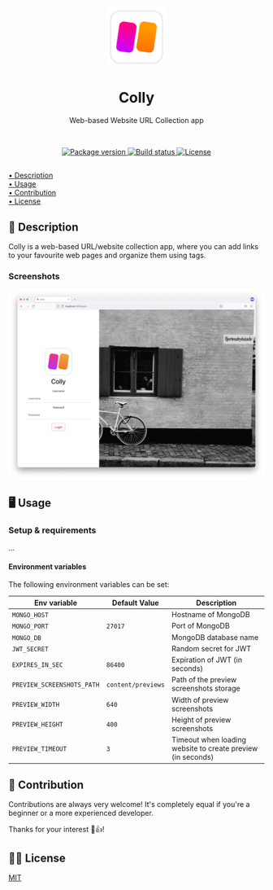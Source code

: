 <p align="center">
    <img src=".github/.media/colly-logo.png" width="120" height="120" alt="Colly app logo">
</p>

<h1 align="center">Colly</h1>
<p align="center">Web-based Website URL Collection app</p>

<br>

<p align="center">
    <a href="https://github.com/jarne/colly/blob/main/package.json">
        <img src="https://img.shields.io/github/package-json/v/jarne/colly.svg" alt="Package version">
    </a>
    <a href="https://circleci.com/gh/jarne/colly">
        <img src="https://circleci.com/gh/jarne/colly.svg?style=shield" alt="Build status">
    </a>
    <a href="https://github.com/jarne/colly/blob/main/LICENSE">
        <img src="https://img.shields.io/github/license/jarne/colly.svg" alt="License">
    </a>
</p>

##

[• Description](#-description)  
[• Usage](#-usage)  
[• Contribution](#-contribution)  
[• License](#%EF%B8%8F-license)

## 📙 Description

Colly is a web-based URL/website collection app, where you can add links to your favourite web pages and organize them using tags.

### Screenshots

<img src=".github/.media/screenshot-login.png" alt="Screenshot of Colly login page">

## 🖥 Usage

### Setup & requirements

...

#### Environment variables

The following environment variables can be set:

| Env variable               | Default Value      | Description                                                 |
| -------------------------- | ------------------ | ----------------------------------------------------------- |
| `MONGO_HOST`               |                    | Hostname of MongoDB                                         |
| `MONGO_PORT`               | `27017`            | Port of MongoDB                                             |
| `MONGO_DB`                 |                    | MongoDB database name                                       |
| `JWT_SECRET`               |                    | Random secret for JWT                                       |
| `EXPIRES_IN_SEC`           | `86400`            | Expiration of JWT (in seconds)                              |
| `PREVIEW_SCREENSHOTS_PATH` | `content/previews` | Path of the preview screenshots storage                     |
| `PREVIEW_WIDTH`            | `640`              | Width of preview screenshots                                |
| `PREVIEW_HEIGHT`           | `400`              | Height of preview screenshots                               |
| `PREVIEW_TIMEOUT`          | `3`                | Timeout when loading website to create preview (in seconds) |

## 🙋‍ Contribution

Contributions are always very welcome! It's completely equal if you're a beginner or a more experienced developer.

Thanks for your interest 🎉👍!

## 👨‍⚖️ License

[MIT](https://github.com/jarne/colly/blob/main/LICENSE)

